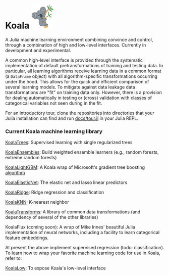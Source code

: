 # Koala ![](logo.png) 

A Julia machine learning environment combining convince and control,
through a combination of high and low-level interfaces. Currently in
development and experimental.

A common high-level interface is provided through the systematic
implementation of default pretransformations of training and testing
data. In particular, all learning algorithms receive learning data in
a common format (a `DataFrame` object) with all algorithm-specific
transformations occurring under the hood. This allows for the quick and
efficient comparison of several learning models. To mitigate against
data leakage data transformations are "fit" on training data
only. However, there is a provision for dealing automatically in
testing or (cross) validation with classes of categorical variables
not seen during in the fit.

For an introductory tour, clone the repositories into directories that your
Julia installation can find and run [docs/tour.jl](docs/tour.jl) in your
Julia REPL.

### Current Koala machine learning library

[KoalaTrees](https://github.com/ablaom/KoalaTrees.jl): Supervised learning with single regularized trees 

[KoalaEnsembles](https://github.com/ablaom/KoalaEnsembles.jl): Build weighted ensemble learners (e.g., random forests, extreme random forests)

[KoalaLightGBM](https://github.com/ablaom/KoalaLightGBM.jl): A Koala
wrap of Microsoft's gradient tree boosting
[algorithm](https://github.com/Microsoft/LightGBM)

[KoalaElasticNet](https://github.com/ablaom/KoalaElasticNet.jl): The elastic net and lasso linear predictors

[KoalaRidge](https://github.com/ablaom/KoalaRidge.jl): Ridge regression and classification

[KoalaKNN](https://github.com/ablaom/KoalaKNN.jl): K-nearest neighbor 

[KoalaTransforms](https://github.com/ablaom/KoalaTransforms.jl): A library of common data transformations (and dependency of several of the other libraries)

KoalaFlux (coming soon): A wrap of Mike Innes' beautiful Julia
implementation of neural networks, including a facility to learn
categorical feature embeddings.

At present the above implement supervised regression (todo:
classification). To learn how to wrap your favorite machine learning
code for use in Koala, refer to:

[KoalaLow](https://github.com/ablaom/KoalaLow.jl): To expose Koala's low-level interface

